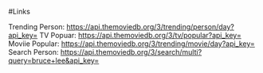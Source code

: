#Links

Trending Person:  https://api.themoviedb.org/3/trending/person/day?api_key=
TV Popuar:  https://api.themoviedb.org/3/tv/popular?api_key=
Moviie Popular:  https://api.themoviedb.org/3/trending/movie/day?api_key=
Search Person:  https://api.themoviedb.org/3/search/multi?query=bruce+lee&api_key=


